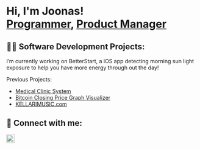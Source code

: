 <h1>Hi, I'm Joonas! <br/><a href="https://github.com/joonasisoininen">Programmer</a>, <a href="https://www.linkedin.com/in/joonasisoininen/">Product Manager</a>

<h2>👨‍💻 Software Development Projects:</h2>


  I’m currently working on BetterStart, a iOS app detecting morning sun light exposure to help you have more energy through out the day!

  Previous Projects:
  - [Medical Clinic System](https://github.com/joonasisoininen/MedicalClinicSystem/tree/main)
  - [Bitcoin Closing Price Graph Visualizer](https://github.com/joonasisoininen/Bitcoin-closing-price-graph-visualizer/tree/main)
  - [KELLARIMUSIC.com](https://github.com/joonasisoininen/kellarimusic.com/tree/main) 




<h2> 🤳 Connect with me:</h2>

[<img align="left" alt="JoonasSoininen | LinkedIn" width="22px" src="https://cdn.jsdelivr.net/npm/simple-icons@v3/icons/linkedin.svg" />][linkedin]



[linkedin]: https://www.linkedin.com/in/joonasisoininen/

<!--
**joshmadakor1/joshmadakor1** is a ✨ _special_ ✨ repository because its `README.md` (this file) appears on your GitHub profile.

Here are some ideas to get you started:

- 🔭 I’m currently working on ...
- 🌱 I’m currently learning ...
- 👯 I’m looking to collaborate on ...
- 🤔 I’m looking for help with ...
- 💬 Ask me about ...
- 📫 How to reach me: ...
- 😄 Pronouns: ...
- ⚡ Fun fact: ...
-->
